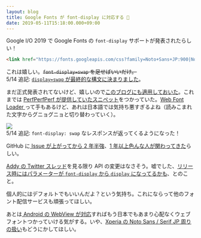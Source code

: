 ```yaml
---
layout: blog
title: Google Fonts が font-display に対応する 🎉
date: 2019-05-11T15:18:00.000+09:00
---
```


Google I/O 2019 で Google Fonts の `font-display` サポートが発表されたらしい！

```html
<link href="https://fonts.googleapis.com/css?family=Noto+Sans+JP:900|Noto+Serif+JP&display=swap" rel="stylesheet">
```

これは嬉しい。~~`font-display=swap` を足せばいいだけ。~~  
5/14 追記: [`display=swap` が最終的な構文に決まりました](https://github.com/google/fonts/issues/358#issuecomment-492091688)。

まだ正式発表されてないけど、嬉しいので[このブログにも適用しておいた](https://github.com/uknmr/uknmr.github.io/commit/530e2114b77f943a2e0204036ea2de1982ef34fc)。これまでは [PerfPerfPerf が提供していたスニペット](https://googlefonts.3perf.com/)をつかっていた。[Web Font Loader ](https://github.com/typekit/webfontloader)って手もあるけど、あれは日本語では気持ち悪すぎるよね（読みこまれた文字からグニョグニョと切り替わっていく）。

![](https://i.gyazo.com/47672aa5b551339ab0bd676c78a98496.png)  
5/14 追記: `font-display: swap` なレスポンスが返ってくるようになった！

GitHub に[ Issue が上がってから 2 年半強](https://github.com/google/fonts/issues/358)、[1 年以上色んな人が関わってきた](https://twitter.com/addyosmani/status/1126387263749799936)らしい。

[Addy の Twitter スレッド](https://twitter.com/addyosmani/status/1126370518347608065)を見る限り API の変更はなさそう。嘘でした、[リリース時にはパラメーターが `font-display` から `display` になってるかも](https://github.com/google/fonts/issues/358#issuecomment-491453043)、とのこと。

個人的にはデフォルトでもいいんだよ？という気持ち。これにならって他のフォント配信サービスも頑張ってほしい。

あとは[ Android の WebView が対応](https://caniuse.com/#feat=css-font-rendering-controls)すればもう日本でもあまり心配なくウェブフォントつかっていける気がする。いや、[Xperia の Noto Sans / Serif JP 周りの扱い](https://togetter.com/li/1106385)もどうにかしてほしい。
